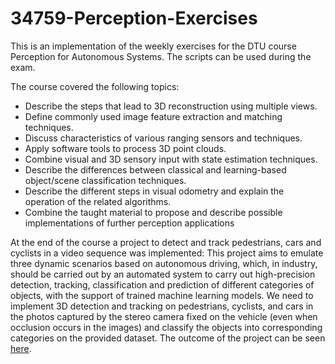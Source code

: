# 34759-Perception-Exercises
This is an implementation of the weekly exercises for the DTU course Perception for Autonomous Systems. 
The scripts can be used during the exam. 

The course covered the following topics:
- Describe the steps that lead to 3D reconstruction using multiple views.
- Define commonly used image feature extraction and matching techniques.
- Discuss characteristics of various ranging sensors and techniques.
- Apply software tools to process 3D point clouds.
- Combine visual and 3D sensory input with state estimation techniques.
- Describe the differences between classical and learning-based object/scene classification techniques.
- Describe the different steps in visual odometry and explain the operation of the related algorithms.
- Combine the taught material to propose and describe possible implementations of further perception applications

At the end of the course a project to detect and track pedestrians, cars and cyclists in a video sequence was implemented:
This project aims to emulate three dynamic scenarios based on autonomous driving, which, in industry, should be carried out by an automated system to carry out high-precision detection, tracking, classification and prediction of different categories of objects, with the support of trained machine learning models. We need to implement 3D detection and tracking on pedestrians, cyclists, and cars in the photos captured by the stereo camera fixed on the vehicle (even when occlusion occurs in the images) and classify the objects into corresponding categories on the provided dataset.
The outcome of the project can be seen [here](https://www.youtube.com/watch?v=uMtrPsbPRYo).

